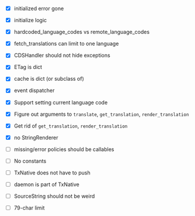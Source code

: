 - [x] initialized error gone
- [x] initialize logic
- [x] hardcoded_language_codes vs remote_language_codes
- [x] fetch_translations can limit to one language
- [x] CDSHandler should not hide exceptions
- [x] ETag is dict
- [x] cache is dict (or subclass of)
- [x] event dispatcher
- [x] Support setting current language code
- [x] Figure out arguments to `translate`, `get_translation`,
      `render_translation`
- [x] Get rid of `get_translation`, `render_translation`

- [x] no StringRenderer

- [ ] missing/error policies should be callables
- [ ] No constants
- [ ] TxNative does not have to push
- [ ] daemon is part of TxNative
- [ ] SourceString should not be weird
- [ ] 79-char limit
